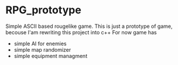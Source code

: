 # RPG_prototype
Simple ASCII based rougelike game. This is just a prototype of game, becouse I'am rewriting this project into c++ 
For now game has
- simple AI for enemies
- simple map randomizer
- simple equipment managment
